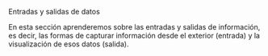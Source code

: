 Entradas y salidas de datos

En esta sección aprenderemos sobre las entradas y salidas de información,
es decir, las formas de capturar información desde el exterior (entrada) y
la visualización de esos datos (salida).
